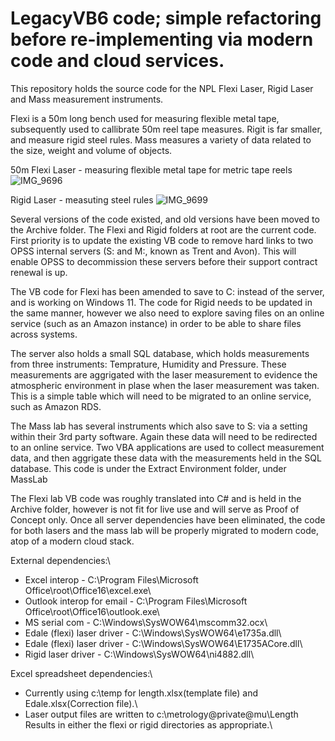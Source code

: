 # LegacyVB6 code; simple refactoring before re-implementing via modern code and cloud services.

This repository holds the source code for the NPL Flexi Laser, Rigid Laser and Mass measurement instruments.

Flexi is a 50m long bench used for measuring flexible metal tape, subsequently used to callibrate 50m reel tape measures.
Rigit is far smaller, and measure rigid steel rules.
Mass measures a variety of data related to the size, weight and volume of objects.

50m Flexi Laser - measuring flexible metal tape for metric tape reels
![IMG_9696](https://github.com/OfficeForProductSafetyAndStandards/LegacyVB6/assets/38748914/a289f13d-d48b-424a-a633-4c0a55284d50)


Rigid Laser - measuting steel rules
![IMG_9699](https://github.com/OfficeForProductSafetyAndStandards/LegacyVB6/assets/38748914/fd95f945-9de5-410a-8841-c8b603ff1fc9)

Several versions of the code existed, and old versions have been moved to the Archive folder. The Flexi and Rigid folders at root are the current code.
First priority is to update the existing VB code to remove hard links to two OPSS internal servers (S: and M:, known as Trent and Avon).
This will enable OPSS to decommission these servers before their support contract renewal is up.

The VB code for Flexi has been amended to save to C: instead of the server, and is working on Windows 11.
The code for Rigid needs to be updated in the same manner, however we also need to explore saving files on an online service (such as an Amazon instance) in order to be able to share files across systems.

The server also holds a small SQL database, which holds measurements from three instruments: Temprature, Humidity and Pressure.
These measurements are aggrigated with the laser measurement to evidence the atmospheric environment in plase when the laser measurement was taken.
This is a simple table which will need to be migrated to an online service, such as Amazon RDS.

The Mass lab has several instruments which also save to S: via a setting within their 3rd party software. Again these data will need to be redirected to an online service. Two VBA applications are used to collect measurement data, and then aggrigate these data with the measurements held in the SQL database.
This code is under the Extract Environment folder, under MassLab

The Flexi lab VB code was roughly translated into C# and is held in the Archive folder, however is not fit for live use and will serve as Proof of Concept only.
Once all server dependencies have been eliminated, the code for both lasers and the mass lab will be properly migrated to modern code, atop of a modern cloud stack.


External dependencies:\
  * Excel interop - C:\Program Files\Microsoft Office\root\Office16\excel.exe\
  * Outlook interop for email - C:\Program Files\Microsoft Office\root\Office16\outlook.exe\
  * MS serial com - C:\Windows\SysWOW64\mscomm32.ocx\
  * Edale (flexi) laser driver - C:\Windows\SysWOW64\e1735a.dll\
  * Edale (flexi) laser driver - C:\Windows\SysWOW64\E1735ACore.dll\
  * Rigid laser driver - C:\Windows\SysWOW64\ni4882.dll\


Excel spreadsheet dependencies:\
  * Currently using c:\temp for length.xlsx(template file) and Edale.xlsx(Correction file).\
  * Laser output files are written to c:\metrology\@private\@mu\Length Results in either the flexi or rigid directories as appropriate.\
